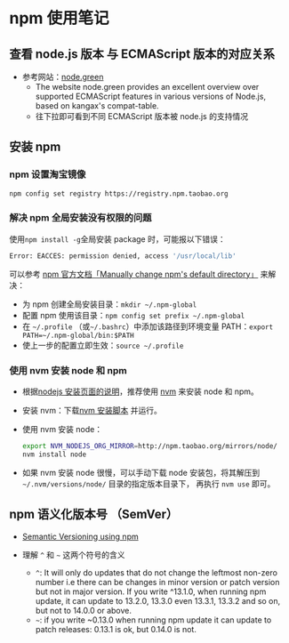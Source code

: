 # npm 使用笔记

## 查看 node.js 版本 与 ECMAScript 版本的对应关系

- 参考网站：[node.green][6]
  - The website node.green provides an excellent overview over supported ECMAScript features in various versions of Node.js,
    based on kangax's compat-table.
  - 往下拉即可看到不同 ECMAScript 版本被 node.js 的支持情况

## 安装 npm

### npm 设置淘宝镜像

```sh
npm config set registry https://registry.npm.taobao.org
```

### 解决 npm 全局安装没有权限的问题

使用`npm install -g`全局安装 package 时，可能报以下错误：

```sh
Error: EACCES: permission denied, access '/usr/local/lib'
```

可以参考 [npm 官方文档「Manually change npm's default directory」][4] 来解决：

- 为 npm 创建全局安装目录：`mkdir ~/.npm-global`
- 配置 npm 使用该目录：`npm config set prefix ~/.npm-global`
- 在 `~/.profile` （或`~/.bashrc`）中添加该路径到环境变量 PATH：`export PATH=~/.npm-global/bin:$PATH`
- 使上一步的配置立即生效：`source ~/.profile`

### 使用 nvm 安装 node 和 npm

- 根据[nodejs 安装页面的说明][1]，推荐使用 [nvm][2] 来安装 node 和 npm。
- 安装 nvm：下载[nvm 安装脚本][3] 并运行。
- 使用 nvm 安装 node：

  ```sh
  export NVM_NODEJS_ORG_MIRROR=http://npm.taobao.org/mirrors/node/
  nvm install node
  ```

- 如果 nvm 安装 node 很慢，可以手动下载 node 安装包，将其解压到 `~/.nvm/versions/node/` 目录的指定版本目录下，
  再执行 `nvm use` 即可。

## npm 语义化版本号 （SemVer）

- [Semantic Versioning using npm][5]

- 理解 `^` 和 `~` 这两个符号的含义
  - `^`: It will only do updates that do not change the leftmost non-zero number
    i.e there can be changes in minor version or patch version but not in major version.
    If you write ^13.1.0, when running npm update, it can update to 13.2.0, 13.3.0 even 13.3.1, 13.3.2 and so on, but not to 14.0.0 or above.
  - `~`: if you write ~0.13.0 when running npm update it can update to patch releases: 0.13.1 is ok, but 0.14.0 is not.

  [1]: https://docs.npmjs.com/downloading-and-installing-node-js-and-npm
  [2]: https://github.com/nvm-sh/nvm
  [3]: https://github.com/nvm-sh/nvm/blob/v0.39.1/install.sh
  [4]: https://docs.npmjs.com/resolving-eacces-permissions-errors-when-installing-packages-globally
  [5]: https://nodejs.dev/learn/semantic-versioning-using-npm
  [6]: https://node.green/
